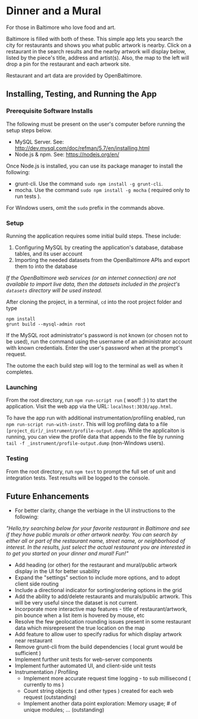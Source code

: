 # Dinner and a Mural

For those in Baltimore who love food and art.

Baltimore is filled with both of these. This simple app lets you search the city for restaurants and shows you what public artwork is nearby. Click on a restaurant in the search results and the nearby artwork will display below, listed by the piece's title, address and artist(s). Also, the map to the left will drop a pin for the restaurant and each artwork site.

Restaurant and art data are provided by OpenBaltimore.

## Installing, Testing, and Running the App

### Prerequisite Software Installs

The following must be present on the user's computer before running the setup steps below. 

- MySQL Server. See: http://dev.mysql.com/doc/refman/5.7/en/installing.html
- Node.js & npm.  See: https://nodejs.org/en/

Once Node.js is installed, you can use its package manager to install the following:

- grunt-cli. Use the command `sudo npm install -g grunt-cli`.
- mocha. Use the command `sudo npm install -g mocha` ( required only to run tests ).

For Windows users, omit the `sudo` prefix in the commands above.

### Setup

Running the application requires some initial build steps. These include:

 1. Configuring MySQL by creating the application's database, database tables, and its user account
 2. Importing the needed datasets from the OpenBaltimore APIs and export them to into the database

*If the OpenBaltimore web services (or an internet connection) are not available to import live data, then the datasets included in the project's `datasets` directory will be used instead.*

After cloning the project, in a terminal, `cd` into the root project folder and type 

    npm install
    grunt build --mysql-admin root

If the MySQL root administrator's password is not known (or chosen not to be used), run the command using the username of an administrator account with known credentials. Enter the user's password when at the prompt's request.

The outome the each build step will log to the terminal as well as when it completes.

### Launching

From the root directory, run `npm run-script run` ( woof! :) ) to start the application. Visit the web app via the URL: `localhost:3030/app.html`.

To have the app run with additional instrumentation/profiling enabled, run `npm run-script run-with-instr`. This will log profiling data to a file `[project_dir]/_instrument/profile-output.dump`. While the applicaiton is running, you can view the profile data that appends to the file by running `tail -f _instrument/profile-output.dump` (non-Windows users).

### Testing

From the root directory, run `npm test` to prompt the full set of unit and integration tests. Test results will be logged to the console.

## Future Enhancements

- For better clarity, change the verbiage in the UI instructions to the following:

*"Hello,try searching below for your favorite restaurant in Baltimore and see if they have public murals or other artwork nearby.  You can search by either all or part of the restaurant name, street name, or neighborhood of interest.  In the results, just select the actual restaurant you are interested in to get you started on your dinner and mural!  Fun!"*

- Add heading (or other) for the restaurant and mural/public artwork display in the UI for better usability
- Expand the "settings" section to include more options, and to adopt client side routing
- Include a directional indicator for sorting/ordering options in the grid
- Add the ability to add/delete restaurants and murals/public artwork. This will be very useful since the dataset is not current.
- Incorporate more interactive map features - title of restaurant/artwork, pin bounce when a list item is hovered by mouse, etc
- Resolve the few geolocation rounding issues present in some restaurant data which misrepresent the true location on the map
- Add feature to allow user to specify radius for which display artwork near restaurant
- Remove grunt-cli from the build dependencies ( local grunt would be sufficient )
- Implement further unit tests for web-server components
- Implement further automated UI, and client-side unit tests
- Instrumentation / Profiling
  - Implement more accurate request time logging - to sub millisecond ( currently to ms )
  - Count string objects ( and other types ) created for each web request (outstanding)
  - Implement another data point exploration: Memory usage; # of unique modules; ... (outstanding)
